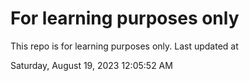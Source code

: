 # For learning purposes only
This repo is for learning purposes only.
Last updated at

Saturday, August 19, 2023 12:05:52 AM


